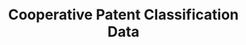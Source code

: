 ---
layout: default
bigquery: https://console.cloud.google.com/bigquery?p=patents-public-data&d=cpc&page=dataset
citation: '“Cooperative Patent Classification” by the EPO and USPTO, for public use. '
contributors: EPO, USPTO
cost: None
description: Cooperative Patent Classification Data contains the scheme and definitions
  of the Cooperative Patent Classification system for classifying patent documents.
  The CPC is the result of a partnership between the EPO and the USPTO in their joint
  effort to develop a common, internationally compatible classification system for
  technical documents, in particular patent publications, which will be used by both
  offices in the patent granting process
documentation: https://www.cooperativepatentclassification.org/cpcSchemeAndDefinitions
last_edit: 04/08/2022, 10:29:58
location: https://www.cooperativepatentclassification.org/index
maintained_by: USPTO, EPO
schema_fields:
- titleFull
- not_allocatable
- glossary
- title_full
- title_part
- sizeCache
- residual_references
- children
- symbol
- parents
- limitingReferences
- applicationReferences
- definition
- informativeReferences
- limiting_references
- child_groups
- ipcConcordant
- status
- additional_only
- residualReferences
- notAllocatable
- date_revised
- level
- ipc_concordant
- breakdown_code
- application_references
- synonyms
- breakdownCode
- childGroups
- dateRevised
- titlePart
- informative_references
shortname: cooperative_patent_classification
tags:
- patents
- science
title: Cooperative Patent Classification Data
uuid: 984374a7-16e9-4b35-9445-458daceb01bf
---